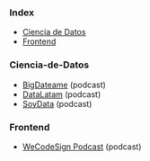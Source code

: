 ### Index

* [Ciencia de Datos](#Ciencia-de-Datos)
* [Frontend](#frontend)


### Ciencia-de-Datos

* [BigDateame](https://bigdateame.com) (podcast)
* [DataLatam](http://www.datalatam.com) (podcast)
* [SoyData](https://us.ivoox.com/es/podcast-soydata-ciencia-datos-a-tu_sq_f1414925_1.html) (podcast)


### Frontend

* [WeCodeSign Podcast](http://wecodesignpodcast.com) (podcast)

